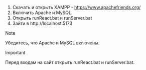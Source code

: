 1. Скачать и открыть XAMPP - https://www.apachefriends.org/
2. Включить Apache и MySQL.
3. Открыть runReact.bat и runServer.bat 
4. Зайти в http://localhost:5173
> [!NOTE]
> Убедитесь, что Apache и MySQL включены.

> [!IMPORTANT]
> Перед входам на сайт открыть runReact.bat и runServer.bat.
